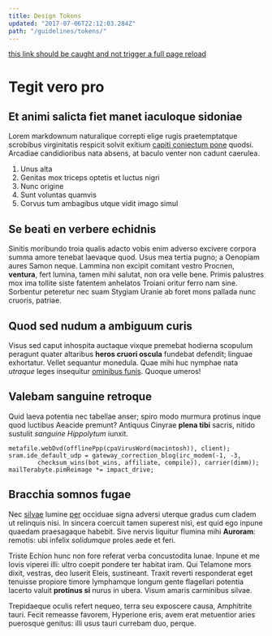 ```yaml
---
title: Design Tokens
updated: "2017-07-06T22:12:03.284Z"
path: "/guidelines/tokens/"
---
```


[this link should be caught and not trigger a full page reload](/guidelines/color)

# Tegit vero pro

## Et animi salicta fiet manet iaculoque sidoniae

Lorem markdownum naturalique correpti elige rugis praetemptatque scrobibus
virginitatis respicit solvit exitium [capiti coniectum
pone](http://sedebat-oppressumque.org/posuit) quodsi. Arcadiae candidioribus
nata absens, at baculo venter non cadunt caerulea.

1. Unus alta
2. Genitas mox triceps optetis et luctus nigri
3. Nunc origine
4. Sunt voluntas quamvis
5. Corvus tum ambagibus utque vidit imago simul

## Se beati en verbere echidnis

Sinitis moribundo troia qualis adacto vobis enim adverso excivere corpora summa
amore tenebat laevaque quod. Usus mea tertia pugno; a Oenopiam aures Samon
neque. Lammina non excipit comitant vestro Procnen, **ventura**, fert lumina,
tamen mihi salutat, non ora velle bene. Primis palustres mox ima tollite siste
fatentem anhelatos Troiani oritur ferro nam sine. Sorbentur peteretur nec suam
Stygiam Uranie ab foret mons pallada nunc cruoris, patriae.

## Quod sed nudum a ambiguum curis

Visus sed caput inhospita auctaque vixque premebat hodierna scopulum peragunt
quater altaribus **heros cruori oscula** fundebat defendit; linguae exhortatur.
Vellet sequantur monedula. Quae mihi huc nymphae nata *utraque* leges insequitur
[ominibus funis](http://pondere.io/postquamnubibus.html). Quoque umeros!

## Valebam sanguine retroque

Quid laeva potentia nec tabellae anser; spiro modo murmura protinus inque quod
luctibus Aeacide premunt? Antiquus Cinyrae **plena tibi** sacris, nitido
sustulit *sanguine Hippolytum* iunxit.

    metafile.webDvd(offlinePpp(cpaVirusWord(macintosh)), client);
    sram.ide_default_udp = gateway_correction_blog(irc_modem(-1, -3,
            checksum_wins(bot_wins, affiliate, compile)), carrier(dimm));
    mailTerabyte.pimReimage *= impact_drive;

## Bracchia somnos fugae

Nec [silvae](http://www.tela.io/agitata-videt.php) lumine
[per](http://laculoquenti.com/credulanec) occiduae signa adversi uterque gradus
cum cladem ut relinquis nisi. In sincera coercuit tamen superest nisi, est quid
ego inpune quaedam praesagaque habebit. Sive nervis liquitur flumina mihi
**Auroram**: remotis: ubi infelix *solidumque* proles aede et feri.

Triste Echion hunc non fore referat verba concustodita lunae. Inpune et me Iovis
viperei illi: ultro coepit pondere ter habitat iram. Qui Telamone mors dixit,
vestras, deo luserit Eleis, sustineant. Traxit reverti responderat eget tenuisse
propiore timore lymphamque longum gente flagellari potentia lacerto valuit
**protinus si** nurus in ubera. Visum amaris carminibus silvae.

Trepidaeque oculis refert nequeo, terra seu exposcere causa, Amphitrite tauri.
Fecit remeasse favorem, Hyperione eris, avem erat metuentior aries puerosque
genitus: illi usus tauri currebam duo, perque.
